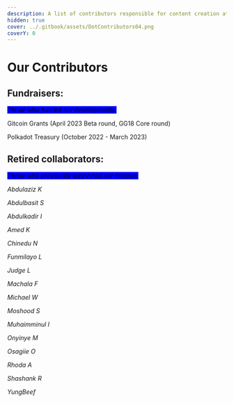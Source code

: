 ```yaml
---
description: A list of contributors responsible for content creation at Dot.alert().
hidden: true
cover: ../.gitbook/assets/DotContributors04.png
coverY: 0
---
```


# Our Contributors

## **Fundraisers:**

_<mark style="background-color:blue;">Those who funded our developments.</mark>_

Gitcoin Grants (April 2023 Beta round, GG18 Core round)

Polkadot Treasury (October 2022 - March 2023)



## Retired collaborators:

_<mark style="background-color:blue;">Those who previously supported our mission.</mark>_

_Abdulaziz K_

_Abdulbasit S_

_Abdulkadir I_

_Amed  K_

_Chinedu N_

_Funmilayo L_

_Judge L_

_Machala F_

_Michael W_

_Moshood S_

_Muhaimminul I_

_Onyinye M_

_Osagiie O_

_Rhoda A_

_Shashank R_

_YungBeef_

